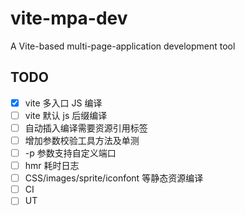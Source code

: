 # vite-mpa-dev

A Vite-based multi-page-application development tool

## TODO

-   [x] vite 多入口 JS 编译
-   [ ] vite 默认 js 后缀编译
-   [ ] 自动插入编译需要资源引用标签
-   [ ] 增加参数校验工具方法及单测
-   [ ] -p 参数支持自定义端口
-   [ ] hmr 耗时日志
-   [ ] CSS/images/sprite/iconfont 等静态资源编译
-   [ ] CI
-   [ ] UT
